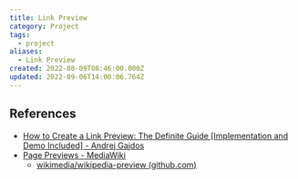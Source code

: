 ```yaml
---
title: Link Preview
category: Project
tags:
  - project
aliases:
  - Link Preview
created: 2022-08-09T08:46:00.000Z
updated: 2022-09-06T14:00:06.764Z
---
```


## References

- [How to Create a Link Preview: The Definite Guide [Implementation and Demo Included] - Andrej Gajdos](https://andrejgajdos.com/how-to-create-a-link-preview/)
- [Page Previews - MediaWiki](https://www.mediawiki.org/wiki/Page_Previews)
  - [wikimedia/wikipedia-preview (github.com)](https://github.com/wikimedia/wikipedia-preview)
